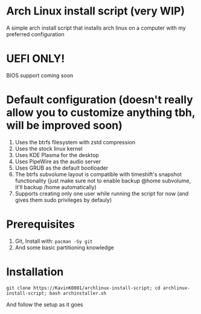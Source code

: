 # Arch Linux install script (very WIP)
A simple arch install script that installs arch linux on a computer with my preferred configuration

# UEFI ONLY!
BIOS support coming soon

# Default configuration (doesn't really allow you to customize anything tbh, will be improved soon)
1. Uses the btrfs filesystem with zstd compression
2. Uses the stock linux kernel
3. Uses KDE Plasma for the desktop
4. Uses PipeWire as the audio server
5. Uses GRUB as the default bootloader
6. The btrfs subvolume layout is compatible with timeshift's snapshot functionality (just make sure not to enable backup @home subvolume, it'll backup /home automatically)
7. Supports creating only one user while running the script for now (and gives them sudo privileges by defauly)

# Prerequisites
1. Git, Install with: `pacman -Sy git`
2. And some basic partitioning knowledge

# Installation
`git clone https://KavinK0001/archlinux-install-script; cd archlinux-install-script; bash archinstaller.sh`

And follow the setup as it goes
